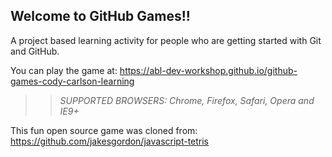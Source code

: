 ## Welcome to GitHub Games!!

A project based learning activity for people who are getting started with Git and GitHub.

You can play the game at: https://abl-dev-workshop.github.io/github-games-cody-carlson-learning

>> _*SUPPORTED BROWSERS*: Chrome, Firefox, Safari, Opera and IE9+_

This fun open source game was cloned from: https://github.com/jakesgordon/javascript-tetris
